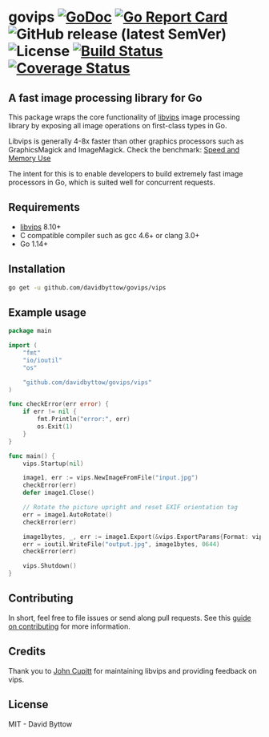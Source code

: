 # govips [![GoDoc](https://godoc.org/github.com/davidbyttow/govips?status.svg)](https://godoc.org/github.com/davidbyttow/govips) [![Go Report Card](http://goreportcard.com/badge/davidbyttow/govips)](http://goreportcard.com/report/davidbyttow/govips) ![GitHub release (latest SemVer)](https://img.shields.io/github/v/release/govips/govips) ![License](https://img.shields.io/badge/license-MIT-blue.svg) [![Build Status](https://travis-ci.com/govips/govips.svg?branch=master)](https://travis-ci.com/govips/govips) [![Coverage Status](https://coveralls.io/repos/github/govips/govips/badge.svg?branch=master)](https://coveralls.io/github/govips/govips?branch=master)

## A fast image processing library for Go
This package wraps the core functionality of [libvips](https://github.com/libvips/libvips) image processing library by exposing all image operations on first-class types in Go.

Libvips is generally 4-8x faster than other graphics processors such as GraphicsMagick and ImageMagick. Check the benchmark: [Speed and Memory Use](https://github.com/libvips/libvips/wiki/Speed-and-memory-use)

The intent for this is to enable developers to build extremely fast image processors in Go, which is suited well for concurrent requests.

## Requirements
- [libvips](https://github.com/libvips/libvips) 8.10+
- C compatible compiler such as gcc 4.6+ or clang 3.0+
- Go 1.14+

## Installation
```bash
go get -u github.com/davidbyttow/govips/vips
```

## Example usage
```go
package main

import (
	"fmt"
	"io/ioutil"
	"os"

	"github.com/davidbyttow/govips/vips"
)

func checkError(err error) {
	if err != nil {
		fmt.Println("error:", err)
		os.Exit(1)
	}
}

func main() {
	vips.Startup(nil)

	image1, err := vips.NewImageFromFile("input.jpg")
	checkError(err)
	defer image1.Close()

	// Rotate the picture upright and reset EXIF orientation tag
	err = image1.AutoRotate()
	checkError(err)

	image1bytes, _, err := image1.Export(&vips.ExportParams{Format: vips.ImageTypeJPEG})
	err = ioutil.WriteFile("output.jpg", image1bytes, 0644)
	checkError(err)

	vips.Shutdown()
}
```

## Contributing
In short, feel free to file issues or send along pull requests. See this [guide on contributing](https://github.com/davidbyttow/govips/blob/master/CONTRIBUTING.md) for more information.

## Credits
Thank you to [John Cupitt](https://github.com/jcupitt) for maintaining libvips and providing feedback on vips.

## License
MIT - David Byttow
